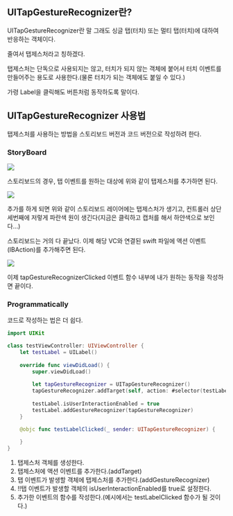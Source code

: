 ## UITapGestureRecognizer란?

UITapGestureRecognizer란 말 그래도 싱글 탭(터치) 또는 멀티 탭(터치)에 대하여 반응하는 객체이다.

줄여서 탭제스처라고 칭하겠다.

탭제스처는 단독으로 사용되지는 않고, 터치가 되지 않는 객체에 붙어서 터치 이벤트를 만들어주는 용도로 사용한다.(물론 터치가 되는 객체에도 붙일 수 있다.)

가령 Label을 클릭해도 버튼처럼 동작하도록 말이다.

## UITapGestureRecognizer 사용법
탭제스처를 사용하는 방법을 스토리보드 버전과 코드 버전으로 작성하려 한다.

### StoryBoard
![](https://velog.velcdn.com/images/donotinto/post/69674891-0840-44fa-99e7-acda8b5407ae/image.png)

스토리보드의 경우, 탭 이벤트를 원하는 대상에 위와 같이 탭제스처를 추가하면 된다.

![](https://velog.velcdn.com/images/donotinto/post/eb02f7bb-3d3e-4f45-bf88-187024214b7c/image.png)

추가를 하게 되면 위와 같이 스토리보드 레이어에는 탭제스처가 생기고, 컨트롤러 상단 세번째에 저렇게 파란색 원이 생긴다(지금은 클릭하고 캡처를 해서 하얀색으로 보인다...)

스토리보드는 거의 다 끝났다.
이제 해당 VC와 연결된 swift 파일에 액션 이벤트(IBAction)를 추가해주면 된다.

![](https://velog.velcdn.com/images/donotinto/post/ab68d60a-8068-4f62-8b85-e01be54639a5/image.png)

이제 tapGestureRecognizerClicked 이벤트 함수 내부에 내가 원하는 동작을 작성하면 끝이다.

### Programmatically
코드로 작성하는 법은 더 쉽다.

```swift
import UIKit

class testViewController: UIViewController {
    let testLabel = UILabel()
    
    override func viewDidLoad() {
        super.viewDidLoad()
        
        let tapGestureRecognizer = UITapGestureRecognizer()
        tapGestureRecognizer.addTarget(self, action: #selector(testLabelClicked(_:)))
        
        testLabel.isUserInteractionEnabled = true
        testLabel.addGestureRecognizer(tapGestureRecognizer)
    }

    @objc func testLabelClicked(_ sender: UITapGestureRecognizer) {
        
    }
}
```

1. 탭제스처 객체를 생성한다.
2. 탭제스처에 액션 이벤트를 추가한다.(addTarget)
3. 탭 이벤트가 발생할 객체에 탭제스처를 추가한다.(addGestureRecognizer)
4. !!탭 이벤트가 발생할 객체의 isUserInteractionEnabled를 true로 설정한다.
5. 추가한 이벤트의 함수를 작성한다.(예시에서는 testLabelClicked 함수가 될 것이다.)